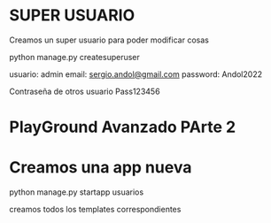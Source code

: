 <!-- # Django_Clase_22_PlayG_Advanced -->

# SUPER USUARIO 
Creamos un super usuario para poder modificar cosas

python manage.py createsuperuser

usuario: admin
email: sergio.andol@gmail.com
password: Andol2022

Contraseña de otros usuario
Pass123456


# PlayGround Avanzado PArte 2

# Creamos una app nueva
python manage.py startapp usuarios

creamos todos los templates correspondientes